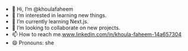 - 👋 Hi, I’m @khoulafaheem
- 👀 I’m interested in learning new things.
- 🌱 I’m currently learning Next.js.
- 💞️ I’m looking to collaborate on new projects.
- 📫 How to reach me.www.linkedin.com/in/khoula-faheem-14a657304
- 😄 Pronouns: she

<!---
khoulafaheem/khoulafaheem is a ✨ special ✨ repository because its `README.md` (this file) appears on your GitHub profile.
You can click the Preview link to take a look at your changes.
--->
